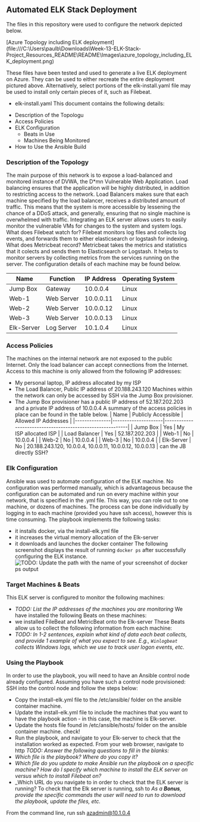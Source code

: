 ## Automated ELK Stack Deployment
The files in this repository were used to configure the network depicted below.
  
  
  [Azure Topology including ELK deployment] (file:///C:\Users\paulb\Downloads\Week-13-ELK-Stack-Project_Resources_README\README\Images\azure_topology_including_ELK_deployment.png)
  
These files have been tested and used to generate a live ELK deployment on Azure. They can be used to either recreate the entire deployment pictured above. Alternatively, select portions of the elk-install.yaml file may be used to install only certain pieces of it, such as Filebeat.
  * elk-install.yaml
This document contains the following details:
- Description of the Topologu
- Access Policies
- ELK Configuration
  - Beats in Use
  - Machines Being Monitored
- How to Use the Ansible Build
### Description of the Topology
The main purpose of this network is to expose a load-balanced and monitored instance of DVWA, the D*mn Vulnerable Web Application.
Load balancing ensures that the application will be highly distributed, in addition to restricting access to the network.
   Load Balancers makes sure that each machine specified by the load balancer, receives a distributed amount of traffic. This means that the system is more accessible by lessening the chance of a DDoS attack, and generally, ensuring that no single machine is overwhelmed with traffic.
Integrating an ELK server allows users to easily monitor the vulnerable VMs for changes to the system and system logs.
   What does Filebeat watch for? Filebeat monitors log files and collects log events, and forwards them to either elasticsearch or logstash for indexing.
   What does Metricbeat record? Metricbeat takes the metrics and statistics that it colects and sends them to Elasticsearch or Logstash. It helps to monitor servers by collecting metrics from the services running on the server.
The configuration details of each machine may be found below.

| Name       | Function   | IP Address | Operating System |
|------------|------------|------------|------------------|
| Jump Box   | Gateway    | 10.0.0.4   | Linux            |
| Web-1      | Web Server | 10.0.0.11  | Linux            |
| Web-2      | Web Server | 10.0.0.12  | Linux            |
| Web-3      | Web Server | 10.0.0.13  | Linux            |
| Elk-Server | Log Server | 10.1.0.4   | Linux            |

### Access Policies
The machines on the internal network are not exposed to the public Internet. 
Only the load balancer can accept connections from the Internet. Access to this machine is only allowed from the following IP addresses:
   * My personal laptop, IP address allocated by my ISP
   * The Load Balancer, Public IP address of 20.188.243.120
Machines within the network can only be accessed by SSH via the Jump Box provisioner.
   * The Jump Box provisioner has a public IP address of 52.187.202.203 and a private IP address of 10.0.0.4
A summary of the access policies in place can be found in the table below.
| Name          | Publicly Accessible | Allowed IP Addresses                                      |
|---------------|---------------------|-----------------------------------------------------------|
| Jump Box      | Yes                 | My ISP allocated ISP                                      |
| Load Balancer | Yes                 | 52.187.202.203                                            |
| Web-1         | No                  | 10.0.0.4                                                  |
| Web-2         | No                  | 10.0.0.4                                                  |
| Web-3         | No                  | 10.0.0.4                                                  |
| Elk-Server    | No                  | 20.188.243.120, 10.0.0.4, 10.0.0.11, 10.0.0.12, 10.0.0.13 | can the JB directly SSH?
### Elk Configuration
Ansible was used to automate configuration of the ELK machine. No configuration was performed manually, which is advantageous because the configuration can be automated and run on every machine within your network, that is specified in the .yml file. This way, you can role out to one machine, or dozens of machines. The process can be done individually by logging in to each machine (provided you have ssh access), however this is time consuming.
The playbook implements the following tasks:
- it installs docker, via the install-elk.yml file
- it increases the virtual memory allocation of the Elk-server
- it downloads and launches the docker container
The following screenshot displays the result of running `docker ps` after successfully configuring the ELK instance.
![TODO: Update the path with the name of your screenshot of docker ps output](Images/docker_ps_output.png)
### Target Machines & Beats
This ELK server is configured to monitor the following machines:
- _TODO: List the IP addresses of the machines you are monitoring_
We have installed the following Beats on these machines:
- we installed FileBeat and MetricBeat onto the Elk-server
These Beats allow us to collect the following information from each machine:
- _TODO: In 1-2 sentences, explain what kind of data each beat collects, and provide 1 example of what you expect to see. E.g., `Winlogbeat` collects Windows logs, which we use to track user logon events, etc._
### Using the Playbook
In order to use the playbook, you will need to have an Ansible control node already configured. Assuming you have such a control node provisioned: 
SSH into the control node and follow the steps below:
- Copy the install-elk.yml file to the /etc/ansible/ folder on the ansible container machine.
- Update the install-elk.yml file to include the machines that you want to have the playbook action - in this case, the machine is Elk-server.
- Update the hosts file found in /etc/ansible/hosts/ folder on the ansible container machine. check!
- Run the playbook, and navigate to your Elk-server to check that the installation worked as expected. From your web browser, navigate to http
_TODO: Answer the following questions to fill in the blanks:_
- _Which file is the playbook? Where do you copy it?_
- _Which file do you update to make Ansible run the playbook on a specific machine? How do I specify which machine to install the ELK server on versus which to install Filebeat on?_
- _Which URL do you navigate to in order to check that the ELK server is running? To check that the Elk server is running, ssh to
_As a **Bonus**, provide the specific commands the user will need to run to download the playbook, update the files, etc._





From the command line, run ssh azadmin@10.1.0.4
